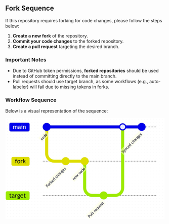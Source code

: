 ## Fork Sequence

If this repository requires forking for code changes, please follow the steps below:

1. **Create a new fork** of the repository.
2. **Commit your code changes** to the forked repository.
3. **Create a pull request** targeting the desired branch.

### Important Notes
- Due to GitHub token permissions, **forked repositories** should be used instead of committing directly to the main branch.
- Pull requests should use target branch, as some workflows (e.g., auto-labeler) will fail due to missing tokens in forks.

### Workflow Sequence
Below is a visual representation of the sequence:

![Fork Sequence](fork-sequence.jpg)